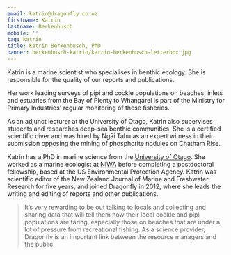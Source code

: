 ```yaml
---
email: katrin@dragonfly.co.nz
firstname: Katrin
lastname: Berkenbusch
mobile: ''
tag: katrin
title: Katrin Berkenbusch, PhD
banner: berkenbusch-katrin/katrin-berkenbusch-letterbox.jpg
---
```

Katrin is a marine scientist who specialises in benthic ecology. She is responsible for the quality of our 
reports and publications.
<!--more-->

Her work leading surveys of pipi and cockle populations on beaches, inlets and 
estuaries from the Bay of Plenty to Whangarei is part of the Ministry for Primary 
Industries' regular monitoring of these fisheries.

As an adjunct lecturer at the University of Otago, Katrin also supervises students 
and researches deep-sea benthic communities. She is a certified scientific diver 
and was hired by Ngāi Tahu as an expert witness in their submission opposing the 
mining of phosphorite nodules on Chatham Rise. 

Katrin has a PhD in marine science from the [University of Otago](http://www.otago.ac.nz/marinescience/research/shelf-and-deep-sea-systems/). She worked as a 
marine ecologist at [NIWA](https://www.niwa.co.nz/) before completing a postdoctoral fellowship, based at the US 
Environmental Protection Agency. Katrin was scientific editor of the New Zealand 
Journal of Marine and Freshwater Research for five years, and joined Dragonfly in 
2012, where she leads the writing and editing of reports and other publications. 

> It’s very rewarding to be out talking to locals and collecting and sharing data 
that will tell them how their local cockle and pipi populations are faring, especially 
those on beaches that are under a lot of pressure from recreational fishing. As a science provider, Dragonfly is an important link between the resource managers 
and the public.

